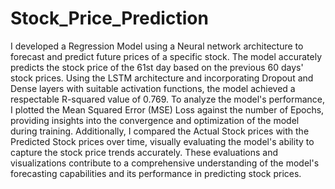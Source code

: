 # Stock_Price_Prediction

I developed a Regression Model using a Neural network architecture to forecast and predict future prices of a specific stock. The model accurately predicts the stock price of the 61st day based on the previous 60 days' stock prices. Using the LSTM architecture and incorporating Dropout and Dense layers with suitable activation functions, the model achieved a respectable R-squared value of 0.769. To analyze the model's performance, I plotted the Mean Squared Error (MSE) Loss against the number of Epochs, providing insights into the convergence and optimization of the model during training. Additionally, I compared the Actual Stock prices with the Predicted Stock prices over time, visually evaluating the model's ability to capture the stock price trends accurately. These evaluations and visualizations contribute to a comprehensive understanding of the model's forecasting capabilities and its performance in predicting stock prices.
